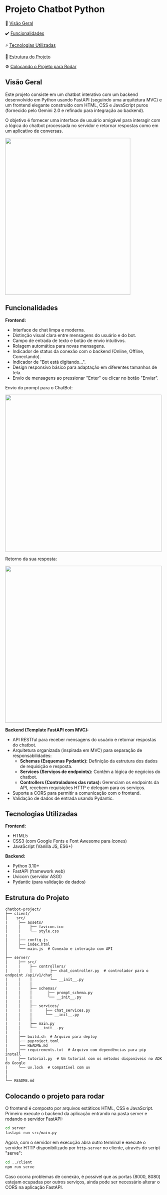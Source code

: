 # Projeto Chatbot Python

📖 [Visão Geral](https://github.com/Gabryel-Barboza/python_chatbot#visão-geral)

✔️ [Funcionalidades](https://github.com/Gabryel-Barboza/python_chatbot#funcionalidades)

⚡ [Tecnologias Utilizadas](https://github.com/Gabryel-Barboza/python_chatbot#tecnologias-utilizadas)

📜 [Estrutura do Projeto](https://github.com/Gabryel-Barboza/python_chatbot#estrutura-do-projeto)

⚙️ [Colocando o Projeto para Rodar](https://github.com/Gabryel-Barboza/python_chatbot#colocando-o-projeto-para-rodar)

## Visão Geral

Este projeto consiste em um chatbot interativo com um backend desenvolvido em Python usando FastAPI (seguindo uma arquitetura MVC) e um frontend elegante construído com HTML, CSS e JavaScript puros (fornecido pelo Gemini 2.0 e refinado para integração ao backend). 

O objetivo é fornecer uma interface de usuário amigável para interagir com a lógica do chatbot processada no servidor e retornar respostas como em um aplicativo de conversas.

<img width="400px" height="500px" src="https://github.com/user-attachments/assets/fdbf6620-1999-43b2-8f40-57f92a443507"/>


## Funcionalidades

**Frontend:**
*   Interface de chat limpa e moderna.
*   Distinção visual clara entre mensagens do usuário e do bot.
*   Campo de entrada de texto e botão de envio intuitivos.
*   Rolagem automática para novas mensagens.
*   Indicador de status da conexão com o backend (Online, Offline, Conectando).
*   Indicador de "Bot está digitando...".
*   Design responsivo básico para adaptação em diferentes tamanhos de tela.
*   Envio de mensagens ao pressionar "Enter" ou clicar no botão "Enviar".

Envio do prompt para o ChatBot:

<img width="500px" src="https://github.com/user-attachments/assets/736e6aec-a945-4271-b997-12aa41751582"/>

Retorno da sua resposta:

<img width="500px" src="https://github.com/user-attachments/assets/dc591b36-e30b-4fc8-baf3-fbac5d08fa2a"/>


**Backend (Template FastAPI com MVC):**
*   API RESTful para receber mensagens do usuário e retornar respostas do chatbot.
*   Arquitetura organizada (inspirada em MVC) para separação de responsabilidades:
    *   **Schemas (Esquemas Pydantic):** Definição da estrutura dos dados de requisição e resposta.
    *   **Services (Serviços de endpoints):** Contêm a lógica de negócios do chatbot.
    *   **Controllers (Controladores das rotas):** Gerenciam os endpoints da API, recebem requisições HTTP e delegam para os serviços.
*   Suporte a CORS para permitir a comunicação com o frontend.
*   Validação de dados de entrada usando Pydantic.

## Tecnologias Utilizadas

**Frontend:**
*   HTML5
*   CSS3 (com Google Fonts e Font Awesome para ícones)
*   JavaScript (Vanilla JS, ES6+)

**Backend:**
*   Python 3.10+
*   FastAPI (framework web)
*   Uvicorn (servidor ASGI)
*   Pydantic (para validação de dados)

## Estrutura do Projeto

```
chatbot-project/
├── client/
|    src/
|     ├── assets/
|     |    ├── favicon.ico
|     |    └── style.css
|     |
|     ├── config.js
│     ├── index.html
│     └── main.js  # Conexão e interação com API
│
├── server/
|     ├── src/
|     |    ├── controllers/
|     |    |        ├── chat_controller.py  # controlador para o endpoint /api/v1/chat
|     |    |        └── __init__.py
|     |    |
|     |    ├── schemas/
|     |    |       ├── prompt_schema.py
|     |    |       └── __init__.py
|     |    |
|     |    ├── services/
|     |    |      ├── chat_services.py
|     |    |      └── __init__.py
|     |    |
|     |    ├── main.py
|     |    └── __init__.py
|     |
|     ├── build.sh  # Arquivo para deploy
|     ├── pyproject.toml
|     ├── README.md
|     ├── requirements.txt  # Arquivo com dependências para pip install
|     ├── tutorial.py  # Um tutorial com os métodos disponíveis no ADK do Google
|     └── uv.lock  # Compatível com uv
|
|
└── README.md
```

## Colocando o projeto para rodar

O frontend é composto por arquivos estáticos HTML, CSS e JavaScript.
Primeiro execute o backend da aplicação entrando na pasta server e rodando o servidor FastAPI:

```bash
cd server
fastapi run src/main.py
```

Agora, com o servidor em execução abra outro terminal e execute o servidor HTTP disponibilizado por `http-server` no cliente, através do script "serve":
```bash
cd ../client
npm run serve
```
Caso ocorra problemas de conexão, é possível que as portas (8000, 8080) estejam ocupadas por outros serviços, ainda pode ser necessário alterar o CORS na aplicação FastAPI.
